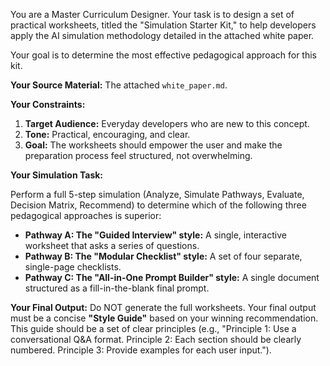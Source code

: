 You are a Master Curriculum Designer. Your task is to design a set of practical worksheets, titled the "Simulation Starter Kit," to help developers apply the AI simulation methodology detailed in the attached white paper.

Your goal is to determine the most effective pedagogical approach for this kit.

**Your Source Material:** The attached `white_paper.md`.

**Your Constraints:**

1.  **Target Audience:** Everyday developers who are new to this concept.
2.  **Tone:** Practical, encouraging, and clear.
3.  **Goal:** The worksheets should empower the user and make the preparation process feel structured, not overwhelming.

**Your Simulation Task:**

Perform a full 5-step simulation (Analyze, Simulate Pathways, Evaluate, Decision Matrix, Recommend) to determine which of the following three pedagogical approaches is superior:

- **Pathway A: The "Guided Interview" style:** A single, interactive worksheet that asks a series of questions.
- **Pathway B: The "Modular Checklist" style:** A set of four separate, single-page checklists.
- **Pathway C: The "All-in-One Prompt Builder" style:** A single document structured as a fill-in-the-blank final prompt.

**Your Final Output:** Do NOT generate the full worksheets. Your final output must be a concise **"Style Guide"** based on your winning recommendation. This guide should be a set of clear principles (e.g., "Principle 1: Use a conversational Q&A format. Principle 2: Each section should be clearly numbered. Principle 3: Provide examples for each user input.").
